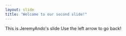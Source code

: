 ```yaml
---
layout: slide
title: "Welcome to our second slide!"
---
```

This is JeremyAndo's slide
Use the left arrow to go back!
